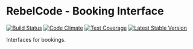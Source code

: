# RebelCode - Booking Interface

[![Build Status](https://travis-ci.org/rebelcode/booking-interface.svg?branch=master)](https://travis-ci.org/rebelcode/booking-interface)
[![Code Climate](https://codeclimate.com/github/rebelcode/booking-interface/badges/gpa.svg)](https://codeclimate.com/github/rebelcode/booking-interface)
[![Test Coverage](https://codeclimate.com/github/rebelcode/booking-interface/badges/coverage.svg)](https://codeclimate.com/github/rebelcode/booking-interface/coverage)
[![Latest Stable Version](https://poser.pugx.org/rebelcode/booking-interface/version)](https://packagist.org/packages/rebelcode/booking-interface)

Interfaces for bookings.
